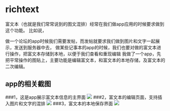 # richtext

富文本（也就是我们常常说到的图文混排）经常在我们做app应用的时候要求做到这个功能。 
比如说，

做一个论坛的app时候我们需要发帖，而发帖就要求我们做到图片和文字一起展示，发送到服务器中去，
做某些记事本的app的时候，我们也要对做的富文本进行操作，把富文本存储到本地，以便于我们查看和重现编辑
我做了一个app，先把平常操作的图贴上，主要功能是编辑富文本，和富文本的本地存储，及富文本的二次编辑。 
## app的相关截图
###1，这是app展示富文本信息的主界面
![](http://img.blog.csdn.net/20160322214110412)
###2，富文本的编辑页面，支持插入图片和文字的混排
![](http://img.blog.csdn.net/20160322214158374)
###3，富文本的本地保存界面
![](http://img.blog.csdn.net/20160322214231834)
